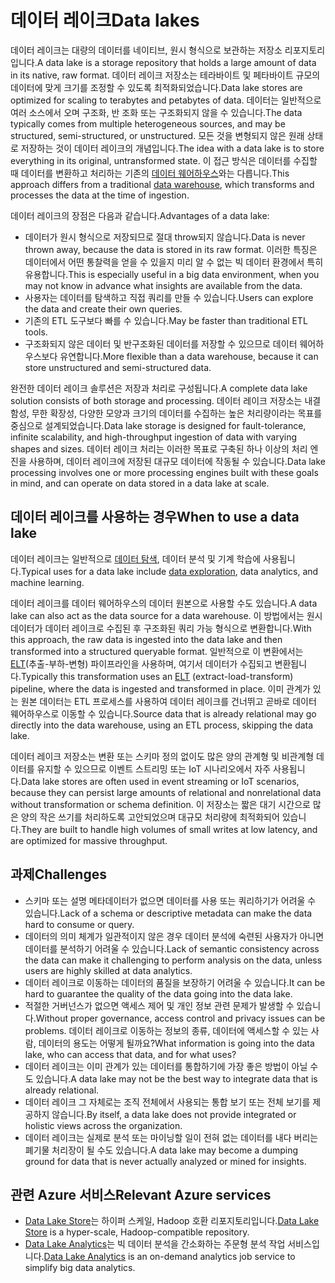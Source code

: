 # <a name="data-lakes"></a><span data-ttu-id="2f5dd-101">데이터 레이크</span><span class="sxs-lookup"><span data-stu-id="2f5dd-101">Data lakes</span></span>

<span data-ttu-id="2f5dd-102">데이터 레이크는 대량의 데이터를 네이티브, 원시 형식으로 보관하는 저장소 리포지토리입니다.</span><span class="sxs-lookup"><span data-stu-id="2f5dd-102">A data lake is a storage repository that holds a large amount of data in its native, raw format.</span></span> <span data-ttu-id="2f5dd-103">데이터 레이크 저장소는 테라바이트 및 페타바이트 규모의 데이터에 맞게 크기를 조정할 수 있도록 최적화되었습니다.</span><span class="sxs-lookup"><span data-stu-id="2f5dd-103">Data lake stores are optimized for scaling to terabytes and petabytes of data.</span></span> <span data-ttu-id="2f5dd-104">데이터는 일반적으로 여러 소스에서 오며 구조화, 반 조화 또는 구조화되지 않을 수 있습니다.</span><span class="sxs-lookup"><span data-stu-id="2f5dd-104">The data typically comes from multiple heterogeneous sources, and may be structured, semi-structured, or unstructured.</span></span> <span data-ttu-id="2f5dd-105">모든 것을 변형되지 않은 원래 상태로 저장하는 것이 데이터 레이크의 개념입니다.</span><span class="sxs-lookup"><span data-stu-id="2f5dd-105">The idea with a data lake is to store everything in its original, untransformed state.</span></span> <span data-ttu-id="2f5dd-106">이 접근 방식은 데이터를 수집할 때 데이터를 변환하고 처리하는 기존의 [데이터 웨어하우스](../scenarios/data-warehousing.md)와는 다릅니다.</span><span class="sxs-lookup"><span data-stu-id="2f5dd-106">This approach differs from a traditional [data warehouse](../scenarios/data-warehousing.md), which transforms and processes the data at the time of ingestion.</span></span>

<span data-ttu-id="2f5dd-107">데이터 레이크의 장점은 다음과 같습니다.</span><span class="sxs-lookup"><span data-stu-id="2f5dd-107">Advantages of a data lake:</span></span>

- <span data-ttu-id="2f5dd-108">데이터가 원시 형식으로 저장되므로 절대 throw되지 않습니다.</span><span class="sxs-lookup"><span data-stu-id="2f5dd-108">Data is never thrown away, because the data is stored in its raw format.</span></span> <span data-ttu-id="2f5dd-109">이러한 특징은 데이터에서 어떤 통찰력을 얻을 수 있을지 미리 알 수 없는 빅 데이터 환경에서 특히 유용합니다.</span><span class="sxs-lookup"><span data-stu-id="2f5dd-109">This is especially useful in a big data environment, when you may not know in advance what insights are available from the data.</span></span>
- <span data-ttu-id="2f5dd-110">사용자는 데이터를 탐색하고 직접 쿼리를 만들 수 있습니다.</span><span class="sxs-lookup"><span data-stu-id="2f5dd-110">Users can explore the data and create their own queries.</span></span>
- <span data-ttu-id="2f5dd-111">기존의 ETL 도구보다 빠를 수 있습니다.</span><span class="sxs-lookup"><span data-stu-id="2f5dd-111">May be faster than traditional ETL tools.</span></span>
- <span data-ttu-id="2f5dd-112">구조화되지 않은 데이터 및 반구조화된 데이터를 저장할 수 있으므로 데이터 웨어하우스보다 유연합니다.</span><span class="sxs-lookup"><span data-stu-id="2f5dd-112">More flexible than a data warehouse, because it can store unstructured and semi-structured data.</span></span> 

<span data-ttu-id="2f5dd-113">완전한 데이터 레이크 솔루션은 저장과 처리로 구성됩니다.</span><span class="sxs-lookup"><span data-stu-id="2f5dd-113">A complete data lake solution consists of both storage and processing.</span></span> <span data-ttu-id="2f5dd-114">데이터 레이크 저장소는 내결함성, 무한 확장성, 다양한 모양과 크기의 데이터를 수집하는 높은 처리량이라는 목표를 중심으로 설계되었습니다.</span><span class="sxs-lookup"><span data-stu-id="2f5dd-114">Data lake storage is designed for fault-tolerance, infinite scalability, and high-throughput ingestion of data with varying shapes and sizes.</span></span> <span data-ttu-id="2f5dd-115">데이터 레이크 처리는 이러한 목표로 구축된 하나 이상의 처리 엔진을 사용하며, 데이터 레이크에 저장된 대규모 데이터에 작동될 수 있습니다.</span><span class="sxs-lookup"><span data-stu-id="2f5dd-115">Data lake processing involves one or more processing engines built with these goals in mind, and can operate on data stored in a data lake at scale.</span></span>

## <a name="when-to-use-a-data-lake"></a><span data-ttu-id="2f5dd-116">데이터 레이크를 사용하는 경우</span><span class="sxs-lookup"><span data-stu-id="2f5dd-116">When to use a data lake</span></span>

<span data-ttu-id="2f5dd-117">데이터 레이크는 일반적으로 [데이터 탐색](../scenarios/interactive-data-exploration.md), 데이터 분석 및 기계 학습에 사용됩니다.</span><span class="sxs-lookup"><span data-stu-id="2f5dd-117">Typical uses for a data lake include [data exploration](../scenarios/interactive-data-exploration.md), data analytics, and machine learning.</span></span> 

<span data-ttu-id="2f5dd-118">데이터 레이크를 데이터 웨어하우스의 데이터 원본으로 사용할 수도 있습니다.</span><span class="sxs-lookup"><span data-stu-id="2f5dd-118">A data lake can also act as the data source for a data warehouse.</span></span> <span data-ttu-id="2f5dd-119">이 방법에서는 원시 데이터가 데이터 레이크로 수집된 후 구조화된 쿼리 가능 형식으로 변환합니다.</span><span class="sxs-lookup"><span data-stu-id="2f5dd-119">With this approach, the raw data is ingested into the data lake and then transformed into a structured queryable format.</span></span> <span data-ttu-id="2f5dd-120">일반적으로 이 변환에서는 [ELT](../scenarios/etl.md#extract-load-and-transform-elt)(추출-부하-변형) 파이프라인을 사용하며, 여기서 데이터가 수집되고 변환됩니다.</span><span class="sxs-lookup"><span data-stu-id="2f5dd-120">Typically this transformation uses an [ELT](../scenarios/etl.md#extract-load-and-transform-elt) (extract-load-transform) pipeline, where the data is ingested and transformed in place.</span></span> <span data-ttu-id="2f5dd-121">이미 관계가 있는 원본 데이터는 ETL 프로세스를 사용하여 데이터 레이크를 건너뛰고 곧바로 데이터 웨어하우스로 이동할 수 있습니다.</span><span class="sxs-lookup"><span data-stu-id="2f5dd-121">Source data that is already relational may go directly into the data warehouse, using an ETL process, skipping the data lake.</span></span>

<span data-ttu-id="2f5dd-122">데이터 레이크 저장소는 변환 또는 스키마 정의 없이도 많은 양의 관계형 및 비관계형 데이터를 유지할 수 있으므로 이벤트 스트리밍 또는 IoT 시나리오에서 자주 사용됩니다.</span><span class="sxs-lookup"><span data-stu-id="2f5dd-122">Data lake stores are often used in event streaming or IoT scenarios, because they can persist large amounts of relational and nonrelational data without transformation or schema definition.</span></span> <span data-ttu-id="2f5dd-123">이 저장소는 짧은 대기 시간으로 많은 양의 작은 쓰기를 처리하도록 고안되었으며 대규모 처리량에 최적화되어 있습니다.</span><span class="sxs-lookup"><span data-stu-id="2f5dd-123">They are built to handle high volumes of small writes at low latency, and are optimized for massive throughput.</span></span>

## <a name="challenges"></a><span data-ttu-id="2f5dd-124">과제</span><span class="sxs-lookup"><span data-stu-id="2f5dd-124">Challenges</span></span>

- <span data-ttu-id="2f5dd-125">스키마 또는 설명 메타데이터가 없으면 데이터를 사용 또는 쿼리하기가 어려울 수 있습니다.</span><span class="sxs-lookup"><span data-stu-id="2f5dd-125">Lack of a schema or descriptive metadata can make the data hard to consume or query.</span></span>
- <span data-ttu-id="2f5dd-126">데이터의 의미 체계가 일관적이지 않은 경우 데이터 분석에 숙련된 사용자가 아니면 데이터를 분석하기 어려울 수 있습니다.</span><span class="sxs-lookup"><span data-stu-id="2f5dd-126">Lack of semantic consistency across the data can make it challenging to perform analysis on the data, unless users are highly skilled at data analytics.</span></span>
- <span data-ttu-id="2f5dd-127">데이터 레이크로 이동하는 데이터의 품질을 보장하기 어려울 수 있습니다.</span><span class="sxs-lookup"><span data-stu-id="2f5dd-127">It can be hard to guarantee the quality of the data going into the data lake.</span></span> 
- <span data-ttu-id="2f5dd-128">적절한 거버넌스가 없으면 액세스 제어 및 개인 정보 관련 문제가 발생할 수 있습니다.</span><span class="sxs-lookup"><span data-stu-id="2f5dd-128">Without proper governance, access control and privacy issues can be problems.</span></span> <span data-ttu-id="2f5dd-129">데이터 레이크로 이동하는 정보의 종류, 데이터에 액세스할 수 있는 사람, 데이터의 용도는 어떻게 될까요?</span><span class="sxs-lookup"><span data-stu-id="2f5dd-129">What information is going into the data lake, who can access that data, and for what uses?</span></span>
- <span data-ttu-id="2f5dd-130">데이터 레이크는 이미 관계가 있는 데이터를 통합하기에 가장 좋은 방법이 아닐 수도 있습니다.</span><span class="sxs-lookup"><span data-stu-id="2f5dd-130">A data lake may not be the best way to integrate data that is already relational.</span></span>
- <span data-ttu-id="2f5dd-131">데이터 레이크 그 자체로는 조직 전체에서 사용되는 통합 보기 또는 전체 보기를 제공하지 않습니다.</span><span class="sxs-lookup"><span data-stu-id="2f5dd-131">By itself, a data lake does not provide integrated or holistic views across the organization.</span></span> 
- <span data-ttu-id="2f5dd-132">데이터 레이크는 실제로 분석 또는 마이닝할 일이 전혀 없는 데이터를 내다 버리는 폐기물 처리장이 될 수도 있습니다.</span><span class="sxs-lookup"><span data-stu-id="2f5dd-132">A data lake may become a dumping ground for data that is never actually analyzed or mined for insights.</span></span>

## <a name="relevant-azure-services"></a><span data-ttu-id="2f5dd-133">관련 Azure 서비스</span><span class="sxs-lookup"><span data-stu-id="2f5dd-133">Relevant Azure services</span></span>

- <span data-ttu-id="2f5dd-134">[Data Lake Store](/azure/data-lake-store/)는 하이퍼 스케일, Hadoop 호환 리포지토리입니다.</span><span class="sxs-lookup"><span data-stu-id="2f5dd-134">[Data Lake Store](/azure/data-lake-store/) is a hyper-scale, Hadoop-compatible repository.</span></span>
- <span data-ttu-id="2f5dd-135">[Data Lake Analytics](/azure/data-lake-analytics/)는 빅 데이터 분석을 간소화하는 주문형 분석 작업 서비스입니다.</span><span class="sxs-lookup"><span data-stu-id="2f5dd-135">[Data Lake Analytics](/azure/data-lake-analytics/) is an on-demand analytics job service to simplify big data analytics.</span></span>

